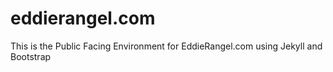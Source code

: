 eddierangel.com
===============

This is the Public Facing Environment for EddieRangel.com using Jekyll and Bootstrap
